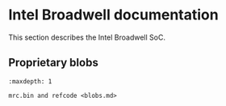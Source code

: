 # Intel Broadwell documentation

This section describes the Intel Broadwell SoC.

## Proprietary blobs

```{toctree}
:maxdepth: 1

mrc.bin and refcode <blobs.md>
```

